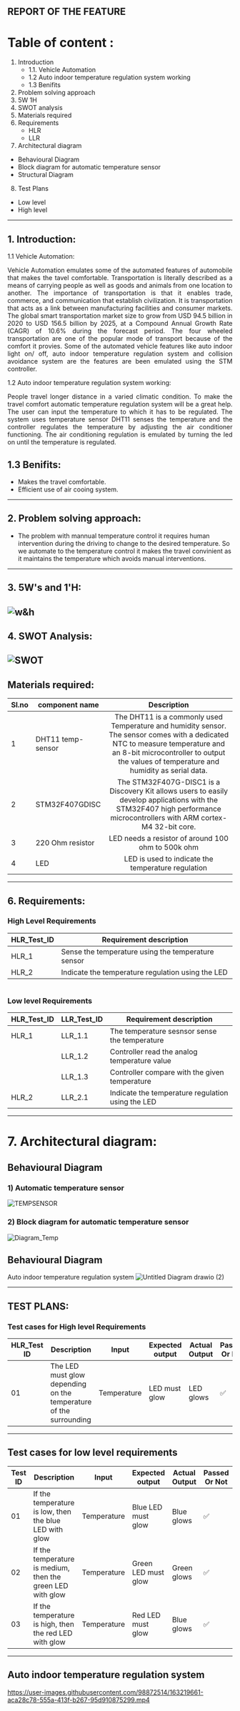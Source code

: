 ## REPORT OF THE FEATURE

# Table of content : #

1. Introduction 
	* 1.1. Vehicle Automation
	* 1.2 Auto indoor temperature regulation system working
	* 1.3 Benifits
2. Problem solving approach
3. 5W 1H
4. SWOT analysis  
5. Materials required
6. Requirements
	* HLR
	* LLR
7. Architectural diagram
* Behavioural Diagram
* Block diagram for automatic temperature sensor
* Structural Diagram 
8. Test Plans
* Low level
* High level
-----------------------------------------------

## 1. Introduction:
1.1 Vehicle Automation:
<p align ='justify'>
Vehicle  Automation emulates some of the  automated features of automobile that makes the tavel comfortable.
Transportation is literally described as a means of carrying people as well as goods and animals from one location to another. The importance of transportation is that it enables trade, commerce, and communication that establish civilization. It is transportation that acts as a link between manufacturing facilities and consumer markets. The global smart transportation market size to grow from USD 94.5 billion in 2020 to USD 156.5 billion by 2025, at a Compound Annual Growth Rate (CAGR) of 10.6% during the forecast period. The four wheeled transportation are one of the popular mode of transport because of the comfort it provies. Some of the automated vehicle features like auto indoor light on/ off, auto indoor temperature regulation system and collision avoidance system are the features are been emulated using the STM controller. 
</p >
1.2 Auto indoor temperature regulation system working: 
<p align ='justify'>
People travel longer distance in a varied climatic condition. To make the travel comfort automatic temperature regulation system will be a great help. The user can input the temperature to which it has to be regulated. The system uses temperature sensor DHT11 senses the temperature and the controller regulates the temperature by adjusting the air conditioner functioning. The air conditioning regulation is emulated by turning the led on until the temperature is regulated. 
</p>

## 1.3 Benifits: 
* Makes the travel comfortable.
* Efficient use of air cooing system.
-------------------------------------------------------------------------------------------
## 2. Problem solving approach: 
* The problem with mannual temperature control it requires human intervention during the driving to change to the desired temperature. So we automate to the temperature control it makes the travel convinient as it maintains the temperature which avoids manual interventions. 
-----------------------------------------------
## 3. 5W's and 1'H:

![w&h](https://github.com/tanmaypadhi08/MMC-APRIL22-TEAM2-VEHICLEAUTOMATION/blob/9c10c1b4882d07dba44d404f061f0c6e886c1761/Individual_Folders/99007456_yogesh/Images/5W1H%20Example.jpg)
------------------------------------------------------------------------
## 4. SWOT Analysis: ##
![SWOT](https://github.com/tanmaypadhi08/MMC-APRIL22-TEAM2-VEHICLEAUTOMATION/blob/9208d082f84dbb1735d7932643a7285ca2a625ae/Individual_Folders/99007456_yogesh/Images/SWOT.jpg)
------------------------------------------------------------------------
## Materials required:
|Sl.no | component name |Description|
| ---- | -------------- | :----: |
| 1 | DHT11 temp-sensor |The DHT11 is a commonly used Temperature and humidity sensor. The sensor comes with a dedicated NTC to measure temperature and an 8-bit microcontroller to output the values of temperature and humidity as serial data.|
| 2 |   STM32F407GDISC |The STM32F407G-DISC1 is a Discovery Kit allows users to easily develop applications with the STM32F407 high performance microcontrollers with ARM cortex-M4 32-bit core.|
| 3 | 220 Ohm resistor | LED needs a resistor  of around 100 ohm to 500k ohm | 
| 4 | LED | LED is used to indicate the temperature regulation |

-----------------------------------------
## 6. Requirements:
### High Level Requirements

| HLR_Test_ID | Requirement description |
| ----------- | ----------------------- |
| HLR_1 | Sense the temperature using the temperature sensor |
| HLR_2 | Indicate the temperature regulation using the LED | 
#

### Low level Requirements
| HLR_Test_ID | LLR_Test_ID |  Requirement description |
| ----------- | ----------- | -------------------------- |
| HLR_1 | LLR_1.1| The temperature sesnsor sense the temperature |
| | LLR_1.2 | Controller read the analog temperature value | 
| | LLR_1.3 | Controller compare with the given temperature |
HLR_2 | LLR_2.1 | Indicate the temperature regulation using the LED |
 
----------------------------------------------
# 7. Architectural diagram:
## Behavioural Diagram

### 1) Automatic temperature sensor 
![TEMPSENSOR](https://user-images.githubusercontent.com/98872514/163211314-3ea3c31f-e5c2-4132-88e6-1bbad734423c.PNG)


### 2) Block diagram for automatic temperature sensor
![Diagram_Temp](https://user-images.githubusercontent.com/98872514/163201718-d5647c98-5b86-4a40-bcb8-de454b9c3083.PNG) 

## Behavioural Diagram

Auto indoor temperature regulation system 
![Untitled Diagram drawio (2)](https://user-images.githubusercontent.com/98879965/163228472-e0a4fd68-477b-450a-96ee-aea32bc4a8d7.png)

---------------------------------------------
## TEST PLANS:
### Test cases for High level Requirements

| HLR_Test ID | Description | Input | Expected output | Actual Output | Passed Or Not |
| --- | --- | --- | --- | --- | --- |
| 01 | The LED must glow depending on the temperature of the surrounding | Temperature | LED must glow | LED glows | ✅ |

-----------------------------------------------------------------------
## Test cases for low  level requirements

| Test ID | Description | Input | Expected output | Actual Output | Passed Or Not |
| --- | --- | --- | --- | --- | --- |
| 01 | If the temperature is low, then the blue LED with glow|Temperature| Blue LED must glow|Blue glows| ✅ |
| 02 | If the temperature is medium, then the green LED with glow|Temperature| Green LED must glow|Green glows| ✅ |
| 03 | If the temperature is high, then the red LED with glow|Temperature| Red LED must glow|Blue glows| ✅ |

--------------------------
##   Auto indoor temperature regulation system 

https://user-images.githubusercontent.com/98872514/163219661-aca28c78-555a-413f-b267-95d910875299.mp4



